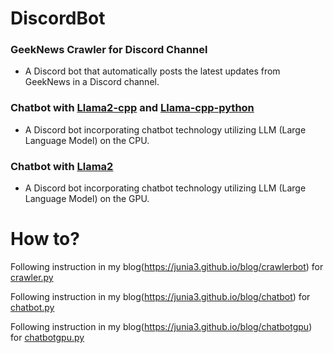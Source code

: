 # DiscordBot
### GeekNews Crawler for Discord Channel
- A Discord bot that automatically posts the latest updates from GeekNews in a Discord channel.

### Chatbot with [Llama2-cpp](https://github.com/ggerganov/llama.cpp) and [Llama-cpp-python](https://github.com/abetlen/llama-cpp-python)
- A Discord bot incorporating chatbot technology utilizing LLM (Large Language Model) on the CPU.

### Chatbot with [Llama2](https://github.com/facebookresearch/llama)
- A Discord bot incorporating chatbot technology utilizing LLM (Large Language Model) on the GPU.

# How to?
Following instruction in my blog(https://junia3.github.io/blog/crawlerbot) for [crawler.py](./crawler.py)

Following instruction in my blog(https://junia3.github.io/blog/chatbot) for [chatbot.py](./chatbot.py)

Following instruction in my blog(https://junia3.github.io/blog/chatbotgpu) for [chatbotgpu.py](./chatbotgpu.py)
